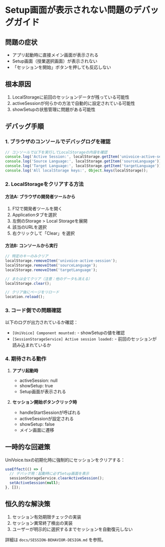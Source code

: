 # Setup画面が表示されない問題のデバッグガイド

## 問題の症状
- アプリ起動時に直接メイン画面が表示される
- Setup画面（授業選択画面）が表示されない
- 「セッションを開始」ボタンを押しても反応しない

## 根本原因
1. LocalStorageに前回のセッションデータが残っている可能性
2. activeSessionが何らかの方法で自動的に設定されている可能性
3. showSetupの状態管理に問題がある可能性

## デバッグ手順

### 1. ブラウザのコンソールでデバッグログを確認

```javascript
// コンソールで以下を実行してLocalStorageの内容を確認
console.log('Active Session:', localStorage.getItem('univoice-active-session'));
console.log('Source Language:', localStorage.getItem('sourceLanguage'));
console.log('Target Language:', localStorage.getItem('targetLanguage'));
console.log('All localStorage keys:', Object.keys(localStorage));
```

### 2. LocalStorageをクリアする方法

#### 方法A: ブラウザの開発者ツールから
1. F12で開発者ツールを開く
2. Applicationタブを選択
3. 左側のStorage > Local Storageを展開
4. 該当のURLを選択
5. 右クリックして「Clear」を選択

#### 方法B: コンソールから実行
```javascript
// 特定のキーのみクリア
localStorage.removeItem('univoice-active-session');
localStorage.removeItem('sourceLanguage');
localStorage.removeItem('targetLanguage');

// または全てクリア（注意：他のデータも消える）
localStorage.clear();

// クリア後にページをリロード
location.reload();
```

### 3. コード側での問題確認

以下のログが出力されているか確認：
- `[UniVoice] Component mounted:` - showSetupの値を確認
- `[SessionStorageService] Active session loaded:` - 前回のセッションが読み込まれているか

### 4. 期待される動作

1. **アプリ起動時**
   - activeSession: null
   - showSetup: true
   - Setup画面が表示される

2. **セッション開始ボタンクリック時**
   - handleStartSessionが呼ばれる
   - activeSessionが設定される
   - showSetup: false
   - メイン画面に遷移

## 一時的な回避策

UniVoice.tsxの初期化時に強制的にセッションをクリアする：

```typescript
useEffect(() => {
  // デバッグ用：起動時に必ずSetup画面を表示
  sessionStorageService.clearActiveSession();
  setActiveSession(null);
}, []);
```

## 恒久的な解決策

1. セッション有効期限チェックの実装
2. セッション異常終了検出の実装
3. ユーザーが明示的に選択するまでセッションを自動復元しない

詳細は `docs/SESSION-BEHAVIOR-DESIGN.md` を参照。